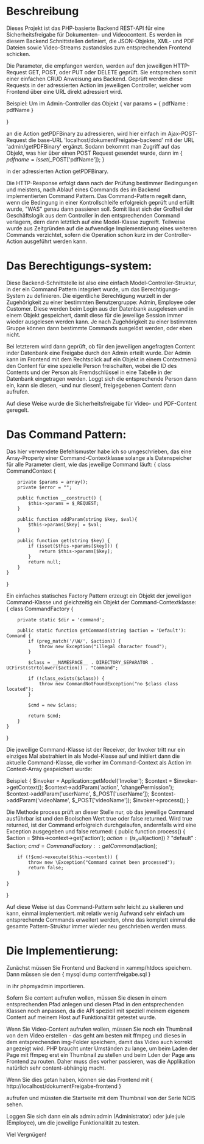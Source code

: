 # Beschreibung

Dieses Projekt ist das PHP-basierte Backend REST-API für eine Sicherheitsfreigabe für Dokumenten- und Videocontent. Es werden in diesem Backend Schnittstellen definiert, die JSON-Objekte, XML- und PDF Dateien sowie Video-Streams zustandslos zum entsprechenden Frontend schicken.

Die Parameter, die empfangen werden, werden  auf den jeweiligen HTTP-Request
GET, POST, oder PUT oder DELETE geprüft. Sie entsprechen somit einer einfachen CRUD Anweisung ans Backend. Geprüft werden diese Requests in der adressierten Action im jeweiligen Controller, welcher vom Frontend über eine URL direkt adressiert wird.

Beispiel: Um im Admin-Controller das Objekt
{
    var params = {
        pdfName : pdfName
    }

}

an die Action getPDFBinary zu adressieren, wird hier einfach im Ajax-POST-Request die base-URL 'localhost/dokumentFreigabe-backend' mit der URL 'admin/getPDFBinary' ergänzt. Sodann bekommt man Zugriff auf das Objekt, was hier über einen POST Request gesendet wurde, dann im 
{
    $pdfname = isset($_POST['pdfName']);
}


in der adressierten Action getPDFBinary.

Die HTTP-Response erfolgt dann nach der Prüfung bestimmer Bedingungen und meistens, nach Ablauf eines Commands des im Backend implementierten Command Pattern. Das Command-Pattern regelt dann, wenn die Bedingung in einer Kontrollschleife erfolgreich geprüft und erfüllt wurde, "WAS" genau dann passieren soll. Somit lässt sich der Großteil der Geschäftslogik aus dem Controller in den entsprechenden Command verlagern, dern dann letztlich auf eine Model-Klasse zugreift.
Teilweise wurde aus Zeitgründen auf die aufwendige Implementierung eines weiteren Commands verzichtet, sofern die Operation schon kurz im der Controller-Action ausgeführt werden kann.

# Das Berechtigungs-system:

Diese Backend-Schnittstelle ist also eine einfach Model-Controller-Struktur, in der ein Command Pattern integriert wurde, um das Berechtigungs-System zu definieren. Die eigentliche Berechtigung wurzelt in der Zugehörigkeit zu einer bestimmten Benutzergruppe: Admin, Employee oder Customer. Diese werden beim Login aus der Datenbank ausgelesen und in einem Objekt gespeichert, damit diese für die jeweilige Session immer wieder ausgelesen werden kann. Je nach Zugehörigkeit zu einer bstimmten Gruppe können dann bestimmte Commands ausgelöst werden, oder eben nicht. 

Bei letzterem wird dann geprüft, ob für den jeweiligen angefragten Content inder Datenbank eine Freigabe durch den Admin erteilt wurde. Der Admin kann im Frontend mit dem Rechtsclick auf ein Objekt in einem Contextmenü den Content für eine spezielle Person freischalten, wobei die ID des Contents und der Person als Fremdschlüssel in eine Tabelle in der Datenbank eingetragen werden. Loggt sich die entsprechende Person dann ein, kann sie diesen, -und nur diesen!, freigegebenen Content dann aufrufen.

Auf diese Weise wurde die Sicherheitsfreigabe für Video- und PDF-Content geregelt.

# Das Command Pattern:

Das hier verwendete Befehlsmuster habe ich so umgeschrieben, das eine Array-Property einer Command-Contextklasse solange als Datenspeicher für alle Parameter dient, wie das jeweilige Command läuft:
 {
     class CommandContext {

        private $params = array();
        private $error = "";

        public function __construct() {
            $this->params = $_REQUEST;
        }

        public function addParam(string $key, $val){
            $this->params[$key] = $val;
        }

        public function get(string $key) {
            if (isset($this->params[$key])) {
                return $this->params[$key];
            }
            return null;
        }
    }

}




Ein einfaches statisches Factory Pattern erzeugt ein Objekt der jeweiligen Command-Klasse und gleichzeitig ein Objekt der Command-Contextklasse:
{
    class CommandFactory {

        private static $dir = 'command';

        public static function getCommand(string $action = 'Default'): Command {
            if (preg_match('/\W/', $action)) {
                throw new Exception("illegal character found");
            }

            $class = __NAMESPACE__ . DIRECTORY_SEPARATOR . UCFirst(strtolower($action)) . "Command";

            if (!class_exists($class)) {
                throw new CommandNotFoundException("no $class class located");
            }

            $cmd = new $class;

            return $cmd;
        }
    }   
}



Die jeweilige Command-Klasse ist der Receiver, der Invoker tritt nur ein einziges Mal abstrahiert in als Model-Klasse auf und initiiert dann die aktuelle Command-Klasse, die vorher im Command-Context als Action im Context-Array gespeichert wurde: 

Beispiel:
{
            $invoker = Application::getModel('Invoker');
            $context = $invoker->getContext();
            $context->addParam('action', 'changePermission');
            $context->addParam('userName', $_POST['userName']);
            $context->addParam('videoName', $_POST['videoName']);
            $invoker->process();
}

Die Methode process prüft an dieser Stelle nur, ob das jeweilige Command ausführbar ist und den Boolschen Wert true oder false returned. Wird true returned, ist der Command erfolgreich durchgelaufen, andernfalls wird eine Exception ausgegeben und false returned: 
{
    public function process() {
        $action = $this->context->get('action');
        $action = (is_null($action)) ? "default" : $action;
        $cmd = CommandFactory::getCommand($action);

        if (!$cmd->execute($this->context)) {
            throw new \Exception("Command cannot been processed");
            return false;
        }

    }
}

Auf diese Weise ist das Command-Pattern sehr leicht zu skalieren und kann, einmal implementiert. mit relativ wenig Aufwand sehr einfach um entsprechende Commands erweitert werden, ohne das komplett einmal die gesamte Pattern-Struktur immer wieder neu geschrieben werden muss.
# Die Implementierung:

Zunächst müssen Sie Frontend und Backend in xammp/htdocs speichern. 
Dann müssen sie den 
{
    mysql dump contentfreigabe.sql 
}
 
 in ihr phpmyadmin importieren.

Sofern Sie content aufrufen wollen, müssen Sie diesen in einem entsprechenden Pfad anlegen und diesen Pfad in den entsprechenden Klassen noch anpassen, da die API speziell mit speziell meinem eigenem Content auf meinem Host auf Funktionalität getestet wurde. 

Wenn Sie Video-Content aufrufen wollen, müssen Sie noch ein Thumbnail von dem Video erstellen - das geht am besten mit ffmpeg und dieses in dem entsprechenden img-Folder speichern, damit das Video auch korrekt angezeigt wird. PHP braucht unter Umständen zu lange, um beim Laden der Page mit ffmpeg erst ein Thumbnail zu stellen und beim Lden der Page ans Frontend zu routen. Daher muss dies vorher passieren, was die Applikation natürlich sehr content-abhängig macht.

Wenn Sie dies getan haben, können sie das Frontend mit 
{
    http://localhost/dokumentFreigabe-frontend 
}


aufrufen und müssten die Startseite mit dem Thumbnail von der Serie NCIS sehen.

Loggen Sie sich dann ein als admin:admin (Administrator) oder jule:jule (Employee), um die jeweilige Funktionalität zu testen.

Viel Vergnügen!